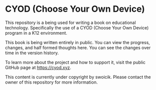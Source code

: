 # CYOD (Choose Your Own Device)
This repository is a being used for writing a book on educational technology. Specifically the use of a CYOD (Choose Your Own Device) program in a K12 environment.

This book is being written entirely in public. You can view the progress, changes, and half formed thoughts here. You can see the changes over time in the version history.

To learn more about the project and how to support it, visit the public GitHub page at https://cyod.xyz. 

This content is currently under copyright by swoicik. Please contact the owner of this repository for more information.
